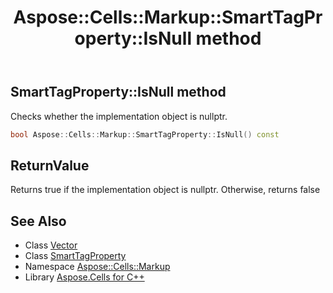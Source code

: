 ﻿---
title: Aspose::Cells::Markup::SmartTagProperty::IsNull method
linktitle: IsNull
second_title: Aspose.Cells for C++ API Reference
description: 'Aspose::Cells::Markup::SmartTagProperty::IsNull method. Checks whether the implementation object is nullptr in C++.'
type: docs
weight: 500
url: /cpp/aspose.cells.markup/smarttagproperty/isnull/
---
## SmartTagProperty::IsNull method


Checks whether the implementation object is nullptr.

```cpp
bool Aspose::Cells::Markup::SmartTagProperty::IsNull() const
```


## ReturnValue

Returns true if the implementation object is nullptr. Otherwise, returns false

## See Also

* Class [Vector](../../../aspose.cells/vector/)
* Class [SmartTagProperty](../)
* Namespace [Aspose::Cells::Markup](../../)
* Library [Aspose.Cells for C++](../../../)
